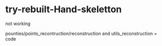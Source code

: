 # try-rebuilt-Hand-skeletton
not working

pounties/points_recontruction/reconstruction and utils_reconstruction = code
